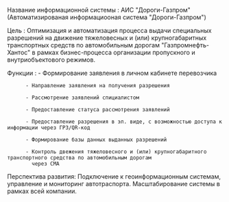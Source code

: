 Название информационной системы : АИС "Дороги-Газпром" (Автоматизированая информациооная система "Дороги-Газпром") 


Цель : Оптимизация и автоматизация процесса выдачи специальных разрешений на движение тяжеловесных и (или) 
       крупногабаритных транспортных средств по автомобильным дорогам "Газпромнефть-Хантос" в рамках бизнес-процесса 
       организации пропускного и внутриобъектового режимов.

Функции : - Формирование заявления в личном кабинете перевозчика

          - Направление заявления на получения разрешения

          - Рассмотрение заявлений спициалистом

          - Предоставление статуса рассмотрения заявлений
 
          - Предоставление разрешения в эл. виде, с возможностью доступа к информации через ГРЗ/QR-код

          - Формирование базы данных выданных разрешений 

          - Контроль двежения тяжеловесного и (или) крупногабаритного транспортного средства по автомобильным дорогам 
            через СМА  

Перспектива развития: Подключение к геоинформационным системам, управление  и мониторинг  автотраспорта. Масштабирование 
                       системы в рамках всей компании.  

